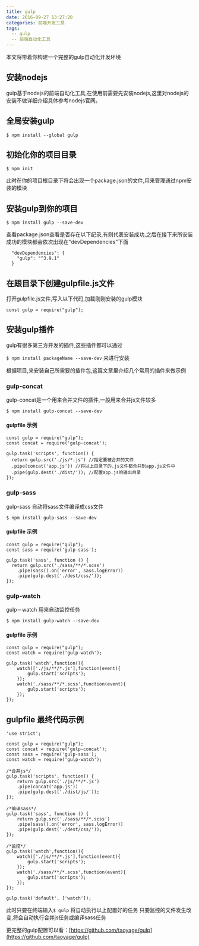 ```yaml
---
title: gulp
date: 2016-09-27 13:27:20
categories: 前端开发工具
tags: 
  -- gulp
  -- 前端自动化工具
---
```


本文将带着你构建一个完整的gulp自动化开发环境


## 安装nodejs

gulp基于nodejs的前端自动化工具,在使用前需要先安装nodejs,这里对nodejs的安装不做详细介绍具体参考nodejs官网。

## 全局安装gulp

```
$ npm install --global gulp
```

## 初始化你的项目目录

```
$ npm init
```

此时在你的项目根目录下将会出现一个package.json的文件,用来管理通过npm安装的模块


## 安装gulp到你的项目

```
$ npm install gulp --save-dev
```

查看package.json查看是否存在以下纪录,有则代表安装成功,之后在接下来所安装成功的模块都会依次出现在"devDependencies"下面

```
  "devDependencies": {
    "gulp": "^3.9.1"
  }
```


## 在跟目录下创建gulpfile.js文件

打开gulpfile.js文件,写入以下代码,加载刚刚安装的gulp模块

```
const gulp = require("gulp");
```


## 安装gulp插件

gulp有很多第三方开发的插件,这些插件都可以通过

` $ npm install packageName --save-dev ` 来进行安装

根据项目,来安装自己所需要的插件包,这篇文章里介绍几个常用的插件来做示例


### gulp-concat

gulp-concat是一个用来合并文件的插件,一般用来合并js文件较多

```
$ npm install gulp-concat --save-dev
```

#### gulpfile 示例

```
const gulp = require("gulp");
const concat = require('gulp-concat');

gulp.task('scripts', function() {
  return gulp.src('./js/*.js') //指定要被合并的文件
  .pipe(concat('app.js')) //将以上目录下的.js文件都合并到app.js文件中 
  .pipe(gulp.dest('./dist/')); //配置app.js的输出目录
});

```

### gulp-sass

gulp-sass 自动将sass文件编译成css文件

```
$ npm install gulp-sass --save-dev
```

#### gulpfile 示例

```
const gulp = require("gulp");
const sass = require('gulp-sass');

gulp.task('sass', function () {
  return gulp.src('./sass/**/*.scss')
    .pipe(sass().on('error', sass.logError))
    .pipe(gulp.dest('./dest/css/'));
});
```

### gulp-watch

gulp－watch 用来自动监控任务

```
$ npm install gulp-watch --save-dev
```

#### gulpfile 示例

```
const gulp = require("gulp");
const watch = require('gulp-watch');

gulp.task('watch',function(){
	watch(['./js/**/*.js'],function(event){
		gulp.start('scripts');
	});
	watch('./sass/**/*.scss',function(event){
		gulp.start('scripts');
	});
});

```


## gulpfile 最终代码示例

```
'use strict';

const gulp = require("gulp");
const concat = require('gulp-concat');
const sass = require('gulp-sass');
const watch = require('gulp-watch');

/*合并js*/
gulp.task('scripts', function() {
	return gulp.src('./js/**/*.js')
	.pipe(concat('app.js'))
	.pipe(gulp.dest('./dist/js/'));
});

/*编译sass*/
gulp.task('sass', function () {
	return gulp.src('./sass/**/*.scss')
	.pipe(sass().on('error', sass.logError))
	.pipe(gulp.dest('./dest/css/'));
});

/*监控*/
gulp.task('watch',function(){
	watch(['./js/**/*.js'],function(event){
		gulp.start('scripts');
	});
	watch('./sass/**/*.scss',function(event){
		gulp.start('scripts');
	});
});

gulp.task('default', ['watch']);

```

此时只要在终端输入`$ gulp` 将自动执行以上配置好的任务
只要监控的文件发生改变,将会自动执行合并js任务或编译sass任务

更完整的gulp配置可以看：[https://github.com/taoyage/gulp](https://github.com/taoyage/gulp)




